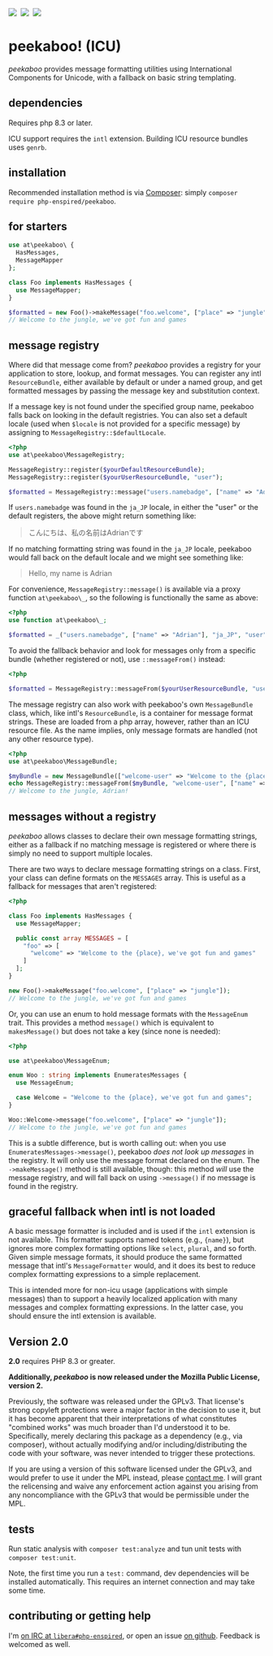 ![](https://img.shields.io/github/release/php-enspired/peekaboo.svg)  ![](https://img.shields.io/badge/PHP-8.3-blue.svg?colorB=8892BF)  ![](https://img.shields.io/badge/license-GPL_3.0_only-blue.svg)

peekaboo! (ICU)
===============

_peekaboo_ provides message formatting utilities using International Components for Unicode, with a fallback on basic string templating.

dependencies
------------

Requires php 8.3 or later.

ICU support requires the `intl` extension.
Building ICU resource bundles uses `genrb`.

installation
------------

Recommended installation method is via [Composer](https://getcomposer.org/): simply `composer require php-enspired/peekaboo`.

for starters
------------

```php
use at\peekaboo\ {
  HasMessages,
  MessageMapper
};

class Foo implements HasMessages {
  use MessageMapper;
}

$formatted = new Foo()->makeMessage("foo.welcome", ["place" => "jungle"]);
// Welcome to the jungle, we've got fun and games
```

message registry
----------------

Where did that message come from? _peekaboo_ provides a registry for your application to store, lookup, and format messages. You can register any intl `ResourceBundle`, either available by default or under a named group, and get formatted messages by passing the message key and substitution context.

If a message key is not found under the specified group name, peekaboo falls back on looking in the default registries. You can also set a default locale (used when `$locale` is not provided for a specific message) by assigning to `MessageRegistry::$defaultLocale`.

```php
<?php
use at\peekaboo\MessageRegistry;

MessageRegistry::register($yourDefaultResourceBundle);
MessageRegistry::register($yourUserResourceBundle, "user");

$formatted = MessageRegistry::message("users.namebadge", ["name" => "Adrian"], "ja_JP", "user");
```
If `users.namebadge` was found in the `ja_JP` locale, in either the "user" or the default registers, the above might return something like:
> こんにちは、私の名前はAdrianです

If no matching formatting string was found in the `ja_JP` locale, peekaboo would fall back on the default locale and we might see something like:
> Hello, my name is Adrian

For convenience, `MessageRegistry::message()` is available via a proxy function `at\peekaboo\_`, so the following is functionally the same as above:
```php
<?php
use function at\peekaboo\_;

$formatted = _("users.namebadge", ["name" => "Adrian"], "ja_JP", "user");
```

To avoid the fallback behavior and look for messages only from a specific bundle (whether registered or not), use `::messageFrom()` instead:
```php
<?php

$formatted = MessageRegistry::messageFrom($yourUserResourceBundle, "users.namebadge", ["name" => "Adrian"], "ja_JP");
```

The message registry can also work with peekaboo's own `MessageBundle` class, which, like intl's `ResourceBundle`, is a container for message format strings. These are loaded from a php array, however, rather than an ICU resource file. As the name implies, only message formats are handled (not any other resource type).

```php
<?php
use at\peekaboo\MessageBundle;

$myBundle = new MessageBundle(["welcome-user" => "Welcome to the {place}, {name}!"]);
echo MessageRegistry::messageFrom($myBundle, "welcome-user", ["name" => "Adrian", "place" => "jungle"]);
// Welcome to the jungle, Adrian!
```

messages without a registry
---------------------------

_peekaboo_ allows classes to declare their own message formatting strings, either as a fallback if no matching message is registered or where there is simply no need to support multiple locales.

There are two ways to declare message formatting strings on a class. First, your class can define formats on the `MESSAGES` array. This is useful as a fallback for messages that aren't registered:

```php
<?php

class Foo implements HasMessages {
  use MessageMapper;

  public const array MESSAGES = [
    "foo" => [
      "welcome" => "Welcome to the {place}, we've got fun and games"
    ]
  ];
}

new Foo()->makeMessage("foo.welcome", ["place" => "jungle"]);
// Welcome to the jungle, we've got fun and games
```

Or, you can use an enum to hold message formats with the `MessageEnum` trait. This provides a method `message()` which is equivalent to `makesMessage()` but does not take a key (since none is needed):
```php
<?php

use at\peekaboo\MessageEnum;

enum Woo : string implements EnumeratesMessages {
  use MessageEnum;

  case Welcome = "Welcome to the {place}, we've got fun and games";
}

Woo::Welcome->message("foo.welcome", ["place" => "jungle"]);
// Welcome to the jungle, we've got fun and games
```
This is a subtle difference, but is worth calling out: when you use `EnumeratesMessages->message()`, peekaboo _does not look up messages_ in the registry. It will only use the message format declared on the enum. The `->makeMessage()` method is still available, though: this method _will_ use the message registry, and will fall back on using `->message()` if no message is found in the registry.

graceful fallback when intl is not loaded
-----------------------------------------

A basic message formatter is included and is used if the `intl` extension is not available. This formatter supports named tokens (e.g., `{name}`), but ignores more complex formatting options like `select`, `plural`, and so forth. Given simple message formats, it should produce the same formatted message that intl's `MessageFormatter` would, and it does its best to reduce complex formatting expressions to a simple replacement.

This is intended more for non-icu usage (applications with simple messages) than to support a heavily localized application with many messages and complex formatting expressions. In the latter case, you should ensure the intl extension is available.


Version 2.0
-----------

**2.0** requires PHP 8.3 or greater.

**Additionally, _peekaboo_ is now released under the Mozilla Public License, version 2.**

Previously, the software was released under the GPLv3. That license's strong copyleft protections were a major factor in the decision to use it, but it has become apparent that their interpretations of what constitutes "combined works" was much broader than I'd understood it to be. Specifically, merely declaring this package as a dependency (e.g., via composer), without actually modifying and/or including/distributing the code with your software, was never intended to trigger these protections.

If you are using a version of this software licensed under the GPLv3, and would prefer to use it under the MPL instead, please [contact me](relicense@enspi.red). I will grant the relicensing and waive any enforcement action against you arising from any noncompliance with the GPLv3 that would be permissible under the MPL.

tests
-----

Run static analysis with `composer test:analyze` and tun unit tests with `composer test:unit`.

Note, the first time you run a `test:` command, dev dependencies will be installed automatically. This requires an internet connection and may take some time.

contributing or getting help
----------------------------

I'm [on IRC at `libera#php-enspired`](https://web.libera.chat/#php-enspired), or open an issue [on github](https://github.com/php-enspired/peekaboo/issues).  Feedback is welcomed as well.
